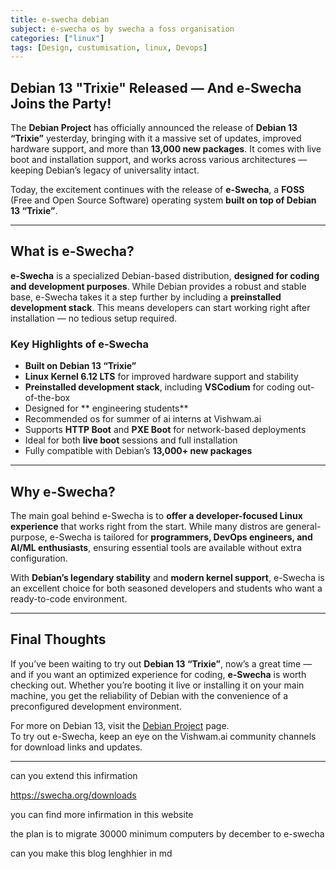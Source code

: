 ```yaml
---
title: e-swecha debian
subject: e-swecha os by swecha a foss organisation
categories: ["linux"]
tags: [Design, custumisation, linux, Devops]
---
```


## Debian 13 "Trixie" Released — And e-Swecha Joins the Party!

The **Debian Project** has officially announced the release of **Debian 13 “Trixie”** yesterday, bringing with it a massive set of updates, improved hardware support, and more than **13,000 new packages**. It comes with live boot and installation support, and works across various architectures — keeping Debian’s legacy of universality intact.

Today, the excitement continues with the release of **e-Swecha**, a **FOSS** (Free and Open Source Software) operating system **built on top of Debian 13 “Trixie”**.

---

## What is e-Swecha?

**e-Swecha** is a specialized Debian-based distribution, **designed for coding and development purposes**. While Debian provides a robust and stable base, e-Swecha takes it a step further by including a **preinstalled development stack**. This means developers can start working right after installation — no tedious setup required.

### Key Highlights of e-Swecha

- **Built on Debian 13 “Trixie”**
- **Linux Kernel 6.12 LTS** for improved hardware support and stability
- **Preinstalled development stack**, including **VSCodium** for coding out-of-the-box
- Designed for ** engineering students**
- Recommended os for summer of ai interns at Vishwam.ai
- Supports **HTTP Boot** and **PXE Boot** for network-based deployments
- Ideal for both **live boot** sessions and full installation
- Fully compatible with Debian’s **13,000+ new packages**

---

## Why e-Swecha?

The main goal behind e-Swecha is to **offer a developer-focused Linux experience** that works right from the start. While many distros are general-purpose, e-Swecha is tailored for **programmers, DevOps engineers, and AI/ML enthusiasts**, ensuring essential tools are available without extra configuration.

With **Debian’s legendary stability** and **modern kernel support**, e-Swecha is an excellent choice for both seasoned developers and students who want a ready-to-code environment.

---

## Final Thoughts

If you’ve been waiting to try out **Debian 13 “Trixie”**, now’s a great time — and if you want an optimized experience for coding, **e-Swecha** is worth checking out. Whether you’re booting it live or installing it on your main machine, you get the reliability of Debian with the convenience of a preconfigured development environment.

For more on Debian 13, visit the [Debian Project](https://www.debian.org/) page.  
To try out e-Swecha, keep an eye on the Vishwam.ai community channels for download links and updates.

---


can you extend this infirmation 

https://swecha.org/downloads

you can find more infirmation in this website

the plan is to migrate 30000 minimum computers by december to e-swecha 

can you make this blog lenghhier in md
